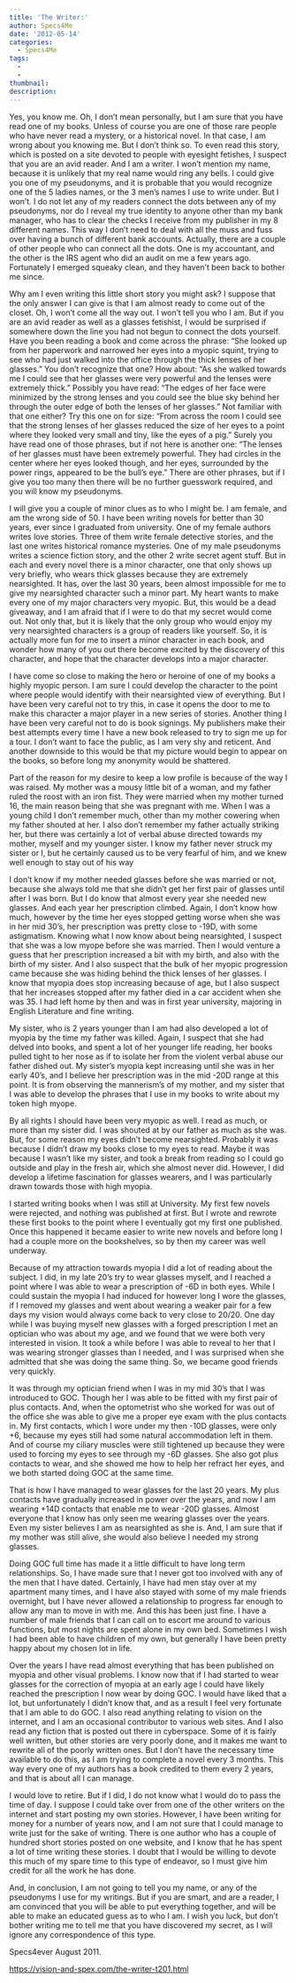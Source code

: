 ```yaml
---
title: 'The Writer:'
author: Specs4Me
date: '2012-05-14'
categories:
  - Specs4Me
tags:
  - 
  - 
thumbnail: 
description: 
---
```


Yes, you know me.  Oh, I don’t mean personally, but I am sure that you have read one of my books. Unless of course you are one of those rare people who have never read a mystery, or a historical novel. In that case, I am wrong about you knowing me. But I don’t think so.  To even read this story, which is posted on a site devoted to people with eyesight fetishes, I suspect that you are an avid reader.  And I am a writer.  I won’t mention my name, because it is unlikely that my real name would ring any bells.  I could give you one of my pseudonyms, and it is probable that you would recognize one of the 5 ladies names, or the 3 men’s names I use to write under.  But I won’t. I do not let any of my readers connect the dots between any of my pseudonyms, nor do I reveal my true identity to anyone other than my bank manager, who has to clear the checks I receive from my publisher in my 8 different names.  This way I don’t need to deal with all the muss and fuss over having a bunch of different bank accounts. Actually, there are a couple of other people who can connect all the dots. One is my accountant, and the other is the IRS agent who did an audit on me a few years ago.  Fortunately I emerged squeaky clean, and they haven’t been back to bother me since.

Why am I even writing this little short story you might ask?  I suppose that the only answer I can give is that I am almost ready to come out of the closet.  Oh, I won’t come all the way out. I won’t tell you who I am.  But if you are an avid reader as well as a glasses fetishist, I would be surprised if somewhere down the line you had not begun to connect the dots yourself.  Have you been reading a book and come across the phrase:  “She looked up from her paperwork and narrowed her eyes into a myopic squint, trying to see who had just walked into the office through the thick lenses of her glasses.”  You don’t recognize that one?  How about: “As she walked towards me I could see that her glasses were very powerful and the lenses were extremely thick.” Possibly you have read: “The edges of her face were minimized by the strong lenses and you could see the blue sky behind her through the outer edge of both the lenses of her glasses.”  Not familiar with that one either? Try this one on for size: “From across the room I could see that the strong lenses of her glasses reduced the size of her eyes to a point where they looked very small and tiny, like the eyes of a pig.”  Surely you have read one of those phrases, but if not here is another one: “The lenses of her glasses must have been extremely powerful. They had circles in the center where her eyes looked though, and her eyes, surrounded by the power rings, appeared to be the bull’s eye.”  There are other phrases, but if I give you too many then there will be no further guesswork required, and you will know my pseudonyms.

I will give you a couple of minor clues as to who I might be. I am female, and am the wrong side of 50.  I have been writing novels for better than 30 years, ever since I graduated from university.  One of my female authors writes love stories. Three of them write female detective stories, and the last one writes historical romance mysteries.  One of my male pseudonyms writes a science fiction story, and the other 2 write secret agent stuff.  But in each and every novel there is a minor character, one that only shows up very briefly, who wears thick glasses because they are extremely nearsighted.  It has, over the last 30 years, been almost impossible for me to give my nearsighted character such a minor part.  My heart wants to make every one of my major characters very myopic.  But, this would be a dead giveaway, and I am afraid that if I were to do that my secret would come out.  Not only that, but it is likely that the only group who would enjoy my very nearsighted characters is a group of readers like yourself.  So, it is actually more fun for me to insert a minor character in each book, and wonder how many of you out there become excited by the discovery of this character, and hope that the character develops into a major character.

I have come so close to making the hero or heroine of one of my books a highly myopic person.  I am sure I could develop the character to the point where people would identify with their nearsighted view of everything. But I have been very careful not to try this, in case it opens the door to me to make this character a major player in a new series of stories.  Another thing I have been very careful not to do is book signings.  My publishers make their best attempts every time I have a new book released to try to sign me up for a tour.  I don’t want to face the public, as I am very shy and reticent.  And another downside to this would be that my picture would begin to appear on the books, so before long my anonymity would be shattered.

Part of the reason for my desire to keep a low profile is because of the way I was raised.  My mother was a mousy little bit of a woman, and my father ruled the roost with an iron fist.  They were married when my mother turned 16, the main reason being that she was pregnant with me.  When I was a young child I don’t remember much, other than my mother cowering when my father shouted at her. I also don’t remember my father actually striking her, but there was certainly a lot of verbal abuse directed towards my mother, myself and my younger sister.  I know my father never struck my sister or I, but he certainly caused us to be very fearful of him, and we knew well enough to stay out of his way 

I don’t know if my mother needed glasses before she was married or not, because she always told me that she didn’t get her first pair of glasses until after I was born.  But I do know that almost every year she needed new glasses. And each year her prescription climbed. Again, I don’t know how much, however by the time her eyes stopped getting worse when she was in her mid 30’s, her prescription was pretty close to -19D, with some astigmatism.  Knowing what I now know about being nearsighted, I suspect that she was a low myope before she was married. Then I would venture a guess that her prescription increased a bit with my birth, and also with the birth of my sister.  And I also suspect that the bulk of her myopic progression came because she was hiding behind the thick lenses of her glasses.  I know that myopia does stop increasing because of age, but I also suspect that her increases stopped after my father died in a car accident when she was 35. I had left home by then and was in first year university, majoring in English Literature and fine writing.

My sister, who is 2 years younger than I am had also developed a lot of myopia by the time my father was killed.  Again, I suspect that she had delved into books, and spent a lot of her younger life reading, her books pulled tight to her nose as if to isolate her from the violent verbal abuse our father dished out.  My sister’s myopia kept increasing until she was in her early 40’s, and I believe her prescription was in the mid -20D range at this point. It is from observing the mannerism’s of my mother, and my sister that I was able to develop the phrases that I use in my books to write about my token high myope.

By all rights I should have been very myopic as well. I read as much, or more than my sister did.  I was shouted at by our father as much as she was.  But, for some reason my eyes didn’t become nearsighted.  Probably it was because I didn’t draw my books close to my eyes to read.  Maybe it was because I wasn’t like my sister, and took a break from reading so I could go outside and play in the fresh air, which she almost never did. However, I did develop a lifetime fascination for glasses wearers, and I was particularly drawn towards those with high myopia.

I started writing books when I was still at University.  My first few novels were rejected, and nothing was published at first. But I wrote and rewrote these first books to the point where I eventually got my first one published.  Once this happened it became easier to write new novels and before long I had a couple more on the bookshelves, so by then my career was well underway.

Because of my attraction towards myopia I did a lot of reading about the subject.  I did, in my late 20’s try to wear glasses myself, and I reached a point where I was able to wear a prescription of -6D in both eyes.  While I could sustain the myopia I had induced for however long I wore the glasses, if I removed my glasses and went about wearing a weaker pair for a few days my vision would always come back to very close to 20/20.  One day while I was buying myself new glasses with a forged prescription I met an optician who was about my age, and we found that we were both very interested in vision. It took a while before I was able to reveal to her that I was wearing stronger glasses than I needed, and I was surprised when she admitted that she was doing the same thing. So, we became good friends very quickly.

It was through my optician friend when I was in my mid 30’s that I was introduced to GOC.  Though her I was able to be fitted with my first pair of plus contacts.  And, when the optometrist who she worked for was out of the office she was able to give me a proper eye exam with the plus contacts in.  My first contacts, which I wore under my then -10D glasses, were only +6, because my eyes still had some natural accommodation left in them. And of course my ciliary muscles were still tightened up because they were used to forcing my eyes to see through my -6D glasses.  She also got plus contacts to wear, and she showed me how to help her refract her eyes, and we both started doing GOC at the same time.

That is how I have managed to wear glasses for the last 20 years.  My plus contacts have gradually increased in power over the years, and now I am wearing +14D contacts that enable me to wear -20D glasses.  Almost everyone that I know has only seen me wearing glasses over the years.  Even my sister believes I am as nearsighted as she is.  And, I am sure that if my mother was still alive, she would also believe I needed my strong glasses.

Doing GOC full time has made it a little difficult to have long term relationships.  So, I have made sure that I never got too involved with any of the men that I have dated.  Certainly, I have had men stay over at my apartment many times, and I have also stayed with some of my male friends overnight, but I have never allowed a relationship to progress far enough to allow any man to move in with me.  And this has been just fine.  I have a number of male friends that I can call on to escort me around to various functions, but most nights are spent alone in my own bed.  Sometimes I wish I had been able to have children of my own, but generally I have been pretty happy about my chosen lot in life.

Over the years I have read almost everything that has been published on myopia and other visual problems. I know now that if I had started to wear glasses for the correction of myopia at an early age I could have likely reached the prescription I now wear by doing GOC. I would have liked that a lot, but unfortunately I didn’t know that, and as a result I feel very fortunate that I am able to do GOC.  I also read anything relating to vision on the internet, and I am an occasional contributor to various web sites.  And I also read any fiction that is posted out there in cyberspace.  Some of it is fairly well written, but other stories are very poorly done, and it makes me want to rewrite all of the poorly written ones.  But I don’t have the necessary time available to do this, as I am trying to complete a novel every 3 months. This way every one of my authors has a book credited to them every 2 years, and that is about all I can manage.

I would love to retire. But if I did, I do not know what I would do to pass the time of day.  I suppose I could take over from one of the other writers on the internet and start posting my own stories. However, I have been writing for money for a number of years now, and I am not sure that I could manage to write just for the sake of writing.  There is one author who has a couple of hundred short stories posted on one website, and I know that he has spent a lot of time writing these stories.  I doubt that I would be willing to devote this much of my spare time to this type of endeavor, so I must give him credit for all the work he has done.

And, in conclusion, I am not going to tell you my name, or any of the pseudonyms I use for my writings.  But if you are smart, and are a reader, I am convinced that you will be able to put everything together, and will be able to make an educated guess as to who I am.  I wish you luck, but don’t bother writing me to tell me that you have discovered my secret, as I will ignore any correspondence of this type.

Specs4ever
August 2011.

https://vision-and-spex.com/the-writer-t201.html
